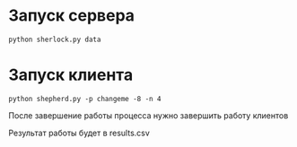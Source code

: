 # Запуск сервера
	python sherlock.py data

# Запуск клиента
	python shepherd.py -p changeme -8 -n 4
После завершение работы процесса нужно завершить работу клиентов

Результат работы будет в results.csv